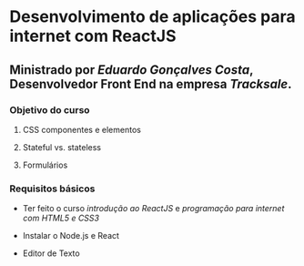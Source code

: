 # Desenvolvimento de aplicações para internet com ReactJS

## Ministrado por *Eduardo Gonçalves Costa*, Desenvolvedor Front End na empresa *Tracksale*.

### Objetivo do curso

1. CSS componentes e elementos

2. Stateful vs. stateless

3. Formulários

### Requisitos básicos

* Ter feito o curso *introdução ao ReactJS* e *programação para internet com HTML5 e CSS3*

* Instalar o Node.js e React

* Editor de Texto
